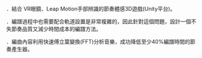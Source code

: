 ．結合 VR眼鏡、Leap Motion手部辨識的節奏體感3D遊戲(Unity平台)。

．編譜過程中也需要配合軌道設置是非常複雜的，因此針對這個問題，設計一個不失節奏品質又減少時間成本的編譜方法。

．編曲內容利用快速傅立葉變換(FFT)分析音樂，成功降低至少40%編譜時間的節奏產生器。

